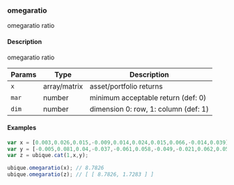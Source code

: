 ### omegaratio
omegaratio ratio


#### Description

omegaratio ratio


|Params|Type|Description
|---------|----|-----------
|`x` | array/matrix |     asset/portfolio returns
|`mar` | number | minimum acceptable return (def: 0)
|`dim` | number | dimension 0: row, 1: column (def: 1)


#### Examples

```js
var x = [0.003,0.026,0.015,-0.009,0.014,0.024,0.015,0.066,-0.014,0.039];
var y = [-0.005,0.081,0.04,-0.037,-0.061,0.058,-0.049,-0.021,0.062,0.058];
var z = ubique.cat(1,x,y);

ubique.omegaratio(x); // 8.7826
ubique.omegaratio(z); // [ [ 8.7826, 1.7283 ] ]
```

